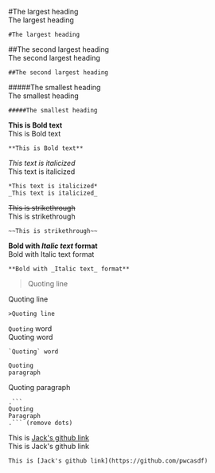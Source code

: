 #The largest heading  
The largest heading
```
#The largest heading
```  
##The second largest heading  
The second largest heading
```
##The second largest heading
```  
#####The smallest heading  
The smallest heading
```
#####The smallest heading
```  
**This is Bold text**  
This is Bold text
```
**This is Bold text**
```  
*This text is italicized*  
This text is italicized
```
*This text is italicized*
_This text is italicized_
```  
~~This is strikethrough~~  
This is strikethrough
```
~~This is strikethrough~~
```  
**Bold with _Italic text_ format**  
Bold with Italic text format
```
**Bold with _Italic text_ format**
```  
>Quoting line  

Quoting line
```
>Quoting line
```  
`Quoting` word  
Quoting word
```
`Quoting` word
```  
```
Quoting
paragraph
```
Quoting
paragraph
```
.```
Quoting
Paragraph
.``` (remove dots)
```  
This is [Jack's github link](https://github.com/pwcasdf)  
This is Jack's github link
```
This is [Jack's github link](https://github.com/pwcasdf)
```  
